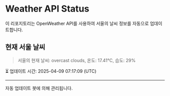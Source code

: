 
# Weather API Status

이 리포지토리는 OpenWeather API를 사용하여 서울의 날씨 정보를 자동으로 업데이트합니다.

## 현재 서울 날씨
> 서울의 현재 날씨: overcast clouds, 온도: 17.41°C, 습도: 29%

⏳ 업데이트 시간: 2025-04-09 07:17:09 (UTC)

---
자동 업데이트 봇에 의해 관리됩니다.
